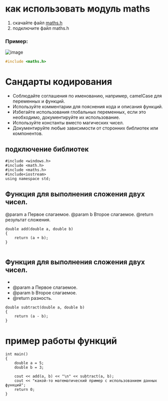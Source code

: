 # как использовать модуль maths
1. скачайте файл [maths.h](https://github.com/makarova1507ana/11-1/blob/tasks/maths.h)
2. подключите файл maths.h
### **Пример:**
![image](https://github.com/makarova1507ana/11-1/assets/103330304/d2ba8156-54e9-4f5b-a3f3-880f41525e31)
```c++
#include <maths.h>
```

# Сандарты кодирования
- Соблюдайте соглашения по именованию, например, camelCase для переменных и функций.
- Используйте комментарии для пояснения кода и описания функций.
- Избегайте использования глобальных переменных, если это необходимо, документируйте их использование.
- Используйте константы вместо магических чисел.
- Документируйте любые зависимости от сторонних библиотек или компонентов.

## подключение библиотек 
```
#include <windows.h>
#include <math.h>
#include <maths.h>
#include<iostream>
using namespace std;
```
 
## Функция для выполнения сложения двух чисел.
  
@param a Первое слагаемое.
@param b Второе слагаемое.
@return результат сложения.
 
 
```
double add(double a, double b)
{
	return (a + b);
}
 
```
## Функция для выполнения сложения двух чисел.
  *
  * @param a Первое слагаемое.
  * @param b Второе слагаемое.
  * @return разность.
 
 
```
double subtract(double a, double b)
{
	return (a - b);
}
```
# пример работы функций
```
int main()
{
	double a = 5;
	double b = 3;
 
	cout << add(a, b) << "\n" << subtract(a, b);
	cout << "какой-то математический пример с использованием данных функций"; 
	return 0; 
}
```
